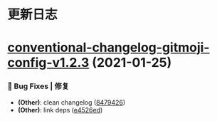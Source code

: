 # 更新日志

# [conventional-changelog-gitmoji-config-v1.2.3](https://github.com/arvinxx/commit-gitmoji/compare/conventional-changelog-gitmoji-config-v1.2.2...conventional-changelog-gitmoji-config-v1.2.3) (2021-01-25)


### 🐛 Bug Fixes | 修复

* **(Other)**: clean changelog ([8479426](https://github.com/arvinxx/commit-gitmoji/commit/8479426))
* **(Other)**: link deps ([e4526ed](https://github.com/arvinxx/commit-gitmoji/commit/e4526ed))

